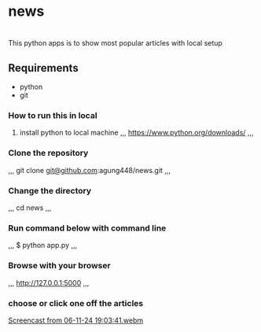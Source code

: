 # news
#
This python apps is to show most popular articles with local setup
## Requirements
   - python
   - git
### How to run this in  local
1. install python to local machine
,,,
https://www.python.org/downloads/
,,,
### Clone the repository
,,,
git clone git@github.com:agung448/news.git
,,,
### Change the directory
,,,
cd news
,,,
### Run command below with command line
,,,
   $ python app.py
,,,
### Browse with your browser
,,,
http://127.0.0.1:5000
,,,
### choose or click one off the articles
[Screencast from 06-11-24 19:03:41.webm](https://github.com/user-attachments/assets/2eef1e4e-c6d4-454c-a475-bd160697441b) 
